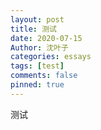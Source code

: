 ```yaml
---
layout: post
title: 测试
date: 2020-07-15
Author: 沈叶子
categories: essays
tags: [test]
comments: false
pinned: true
--- 
```

测试

